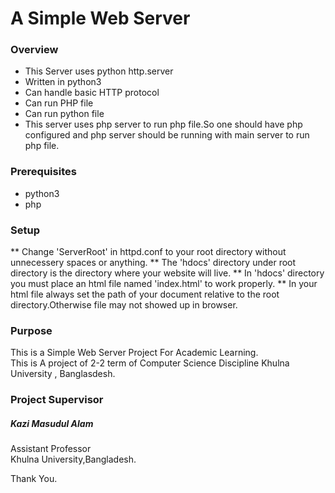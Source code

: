 # A Simple Web Server
### Overview
* This Server uses python http.server
* Written in python3
* Can handle basic HTTP protocol
* Can run PHP file
* Can run python file
* This server uses php server to run php file.So one should have php configured and php server should be running with main server to run php file.
### Prerequisites
* python3
* php
### Setup
** Change 'ServerRoot' in httpd.conf to your root directory without unnecessery spaces or anything.
** The 'hdocs' directory under root directory is the directory where your website will live.
** In 'hdocs' directory you must place an html file named 'index.html' to work properly.
** In your html file always set the path of your document relative to the root directory.Otherwise file may not showed up in browser.
### Purpose
This is a Simple Web Server Project For Academic Learning. <br />
This is A project of 2-2 term of Computer Science Discipline Khulna University , Banglasdesh.
### Project Supervisor
##### Kazi Masudul Alam
 Assistant Professor <br />
 Khulna University,Bangladesh.

Thank You.
